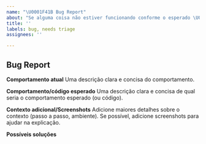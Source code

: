 ```yaml
---
name: "\U0001F41B Bug Report"
about: "Se alguma coisa não estiver funcionando conforme o esperado \U0001F914."
title: ''
labels: bug, needs triage
assignees: ''

---
```


## Bug Report

**Comportamento atual**
Uma descrição clara e concisa do comportamento.

**Comportamento/código esperado**
Uma descrição clara e concisa de qual seria o comportamento esperado (ou código).

**Contexto adicional/Screenshots**
Adicione maiores detalhes sobre o contexto (passo a passo, ambiente). 
Se possível, adicione screenshots para ajudar na explicação.

**Possíveis soluções**
<!--- Somente se você tiver alguma solução para corrigir o bug -->
